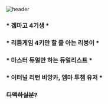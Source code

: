![header](https://capsule-render.vercel.app/api?type=Waving&color=ff3300&height=200&section=header&text=tkfkadlsi&fontSize=80&animation=fadeIn&fontColor=FFFFFF)

### * 겜마고 4기생 *
### * 리듬게임 4키만 할 줄 아는 리붕이 *
### * 마스터 듀얼만 하는 듀얼리스트 *
### * 이터널 리턴 비앙카, 엠마 투챔 유저 *
### ~~디맥하실분?~~

